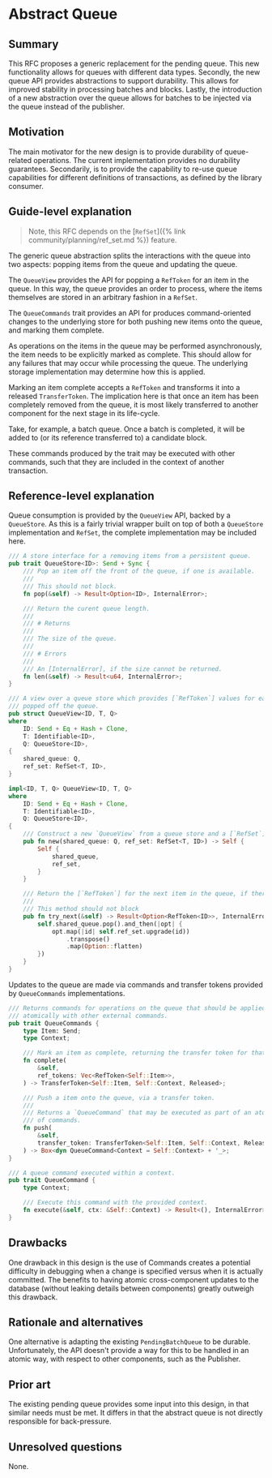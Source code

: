 # Abstract Queue
<!--
  Copyright 2018-2022 Cargill Incorporated
  Licensed under Creative Commons Attribution 4.0 International License
  https://creativecommons.org/licenses/by/4.0/
-->

## Summary
[summary]: #summary

This RFC proposes a generic replacement for the pending queue.  This new
functionality allows for queues with different data types.  Secondly, the new
queue API provides abstractions to support durability.  This allows for improved
stability in processing batches and blocks. Lastly, the introduction of a new
abstraction over the queue allows for batches to be injected via the queue
instead of the publisher.

## Motivation
[motivation]: #motivation

The main motivator for the new design is to provide durability of queue-related
operations. The current implementation provides no durability guarantees.
Secondarily, is to provide the capability to re-use queue capabilities for
different definitions of transactions, as defined by the library consumer.

## Guide-level explanation
[guide-level-explanation]: #guide-level-explanation

> Note, this RFC depends on the
> [`RefSet`]({% link community/planning/ref_set.md %}) feature.

The generic queue abstraction splits the interactions with the queue into two
aspects: popping items from the queue and updating the queue.

The `QueueView` provides the API for popping a `RefToken` for an item in the
queue. In this way, the queue provides an order to process, where the items
themselves are stored in an arbitrary fashion in a `RefSet`.

The `QueueCommands` trait provides an API for produces command-oriented changes
to the underlying store for both pushing new items onto the queue, and marking
them complete.

As operations on the items in the queue may be performed asynchronously, the
item needs to be explicitly marked as complete. This should allow for any
failures that may occur while processing the queue.  The underlying storage
implementation may determine how this is applied.

Marking an item complete accepts a `RefToken` and transforms it into a released
`TransferToken`. The implication here is that once an item has been completely
removed from the queue, it is most likely transferred to another component for
the next stage in its life-cycle.

Take, for example, a batch queue. Once a batch is completed, it will be added
to (or its reference transferred to) a candidate block.

These commands produced by the trait may be executed with other commands, such
that they are included in the context of another transaction.

## Reference-level explanation
[reference-level-explanation]: #reference-level-explanation

Queue consumption is provided by the `QueueView` API, backed by a `QueueStore`.
As this is a fairly trivial wrapper built on top of both a `QueueStore`
implementation and `RefSet`, the complete implementation may be included here.

```rust
/// A store interface for a removing items from a persistent queue.
pub trait QueueStore<ID>: Send + Sync {
    /// Pop an item off the front of the queue, if one is available.
    ///
    /// This should not block.
    fn pop(&self) -> Result<Option<ID>, InternalError>;

    /// Return the curent queue length.
    ///
    /// # Returns
    ///
    /// The size of the queue.
    ///
    /// # Errors
    ///
    /// An [InternalError], if the size cannot be returned.
    fn len(&self) -> Result<u64, InternalError>;
}

/// A view over a queue store which provides [`RefToken`] values for each item
/// popped off the queue.
pub struct QueueView<ID, T, Q>
where
    ID: Send + Eq + Hash + Clone,
    T: Identifiable<ID>,
    Q: QueueStore<ID>,
{
    shared_queue: Q,
    ref_set: RefSet<T, ID>,
}

impl<ID, T, Q> QueueView<ID, T, Q>
where
    ID: Send + Eq + Hash + Clone,
    T: Identifiable<ID>,
    Q: QueueStore<ID>,
{
    /// Construct a new `QueueView` from a queue store and a [`RefSet`].
    pub fn new(shared_queue: Q, ref_set: RefSet<T, ID>) -> Self {
        Self {
            shared_queue,
            ref_set,
        }
    }

    /// Return the [`RefToken`] for the next item in the queue, if there is one.
    ///
    /// This method should not block
    pub fn try_next(&self) -> Result<Option<RefToken<ID>>, InternalError> {
        self.shared_queue.pop().and_then(|opt| {
            opt.map(|id| self.ref_set.upgrade(id))
                .transpose()
                .map(Option::flatten)
        })
    }
}
```

Updates to the queue are made via commands and transfer tokens provided by
`QueueCommands` implementations.

```rust
/// Returns commands for operations on the queue that should be applied
/// atomically with other external commands.
pub trait QueueCommands {
    type Item: Send;
    type Context;

    /// Mark an item as complete, returning the transfer token for that item
    fn complete(
        &self,
        ref_tokens: Vec<RefToken<Self::Item>>,
    ) -> TransferToken<Self::Item, Self::Context, Released>;

    /// Push a item onto the queue, via a transfer token.
    ///
    /// Returns a `QueueCommand` that may be executed as part of an atomic group
    /// of commands.
    fn push(
        &self,
        transfer_token: TransferToken<Self::Item, Self::Context, Released>,
    ) -> Box<dyn QueueCommand<Context = Self::Context> + '_>;
}

/// A queue command executed within a context.
pub trait QueueCommand {
    type Context;

    /// Execute this command with the provided context.
    fn execute(&self, ctx: &Self::Context) -> Result<(), InternalError>;
}
```

## Drawbacks
[drawbacks]: #drawbacks

One drawback in this design is the use of Commands creates a potential
difficulty in debugging when a change is specified versus when it is actually
committed.  The benefits to having atomic cross-component updates to the
database (without leaking details between components) greatly outweigh this
drawback.

## Rationale and alternatives
[alternatives]: #alternatives

One alternative is adapting the existing `PendingBatchQueue` to be durable.
Unfortunately, the API doesn't provide a way for this to be handled in an atomic
way, with respect to other components, such as the Publisher.

## Prior art
[prior-art]: #prior-art

The existing pending queue provides some input into this design, in that similar
needs must be met.  It differs in that the abstract queue is not directly
responsible for back-pressure.

## Unresolved questions
[unresolved]: #unresolved-questions

None.
